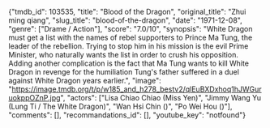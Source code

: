 {"tmdb_id": 103535, "title": "Blood of the Dragon", "original_title": "Zhui ming qiang", "slug_title": "blood-of-the-dragon", "date": "1971-12-08", "genre": ["Drame / Action"], "score": "7.0/10", "synopsis": "White Dragon must get a list with the names of rebel supporters to Prince Ma Tung, the leader of the rebellion. Trying to stop him in his mission is the evil Prime Minister, who naturally wants the list in order to crush his opposition. Adding another complication is the fact that Ma Tung wants to kill White Dragon in revenge for the humiliation Tung's father suffered in a duel against White Dragon years earlier.", "image": "https://image.tmdb.org/t/p/w185_and_h278_bestv2/qlEuBXDxhoq1hJWGuruokppOZnP.jpg", "actors": ["Lisa Chiao Chiao (Miss Yen)", "Jimmy Wang Yu (Lung Ti / The White Dragon)", "Wan Hsi Chin ()", "Po Wei Hou ()"], "comments": [], "recommandations_id": [], "youtube_key": "notfound"}